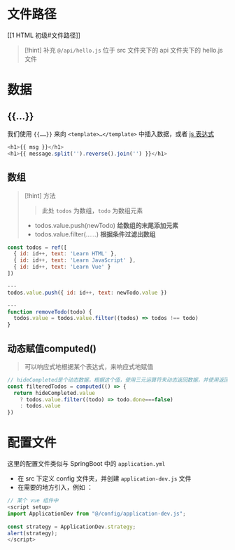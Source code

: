 # 文件路径
[[1 HTML 初级#文件路径]]

>[!hint] 补充
>`@/api/hello.js` 位于 src 文件夹下的 api 文件夹下的 hello.js 文件

# 数据
## {{…}}
我们使用 `{{……}}` 来向 `<template>…</template>` 中插入数据，或者 <u>js 表达式</u>

```js
<h1>{{ msg }}</h1>
<h1>{{ message.split('').reverse().join('') }}</h1>
```

## 数组
>[!hint] 方法
>>此处 `todos` 为数组，`todo` 为数组元素
>- todos.value.push(newTodo) **给数组的末尾添加元素**
>- todos.value.filter(……) **根据条件过滤出数组**

```js
const todos = ref([
  { id: id++, text: 'Learn HTML' },
  { id: id++, text: 'Learn JavaScript' },
  { id: id++, text: 'Learn Vue' }
])

---
todos.value.push({ id: id++, text: newTodo.value })

---
function removeTodo(todo) {
  todos.value = todos.value.filter((todos) => todos !== todo)
}
```

## 动态赋值computed()
>可以响应式地根据某个表达式，来响应式地赋值

```js
// hideCompleted是个动态数据，根据这个值，使用三元运算符来动态返回数据，并使用返回地数据定义filteredTodos
const filteredTodos = computed(() => {
  return hideCompleted.value    
    ? todos.value.filter((todo) => todo.done===false)
    : todos.value
})
```

# 配置文件
这里的配置文件类似与 SpringBoot 中的 `application.yml`

- 在 src 下定义 config 文件夹，并创建 `application-dev.js` 文件
- 在需要的地方引入，例如 ：
```js
// 某个 vue 组件中
<script setup>  
import ApplicationDev from "@/config/application-dev.js";  
  
const strategy = ApplicationDev.strategy;  
alert(strategy);
</script>
```